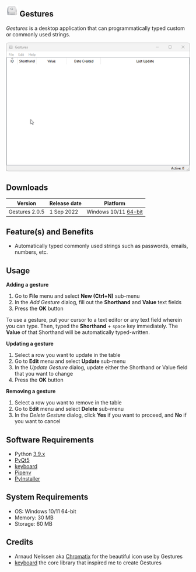 ![Hey! Gestures](images/g-key-32.png) **Gestures**
---
_Gestures_ is a desktop application that can programmatically typed custom or commonly used strings.

![Gestures Demo](images/gestures-demo.gif)

Downloads
---

| Version        | Release date | Platform                                                                                           |
|----------------|--------------|----------------------------------------------------------------------------------------------------|
| Gestures 2.0.5 | 1 Sep 2022   | Windows 10/11 [64-bit](https://github.com/jerobado/Gestures/releases/download/v2.0.5/gestures.exe) |

Feature(s) and Benefits
---
* Automatically typed commonly used strings such as passwords, emails, numbers, etc.

Usage
---
**Adding a gesture**
1. Go to **File** menu and select **New (Ctrl+N)** sub-menu 
2. In the _Add Gesture_ dialog, fill out the **Shorthand** and **Value** text fields
3. Press the **OK** button

To use a gesture, put your cursor to a text editor or any text field wherein you can type. Then, typed the **Shorthand** + `space` key immediately. The **Value** of that Shorthand will be automatically typed-written. 

**Updating a gesture**
1. Select a row you want to update in the table
2. Go to **Edit** menu and select **Update** sub-menu
3. In the _Update Gesture_ dialog, update either the Shorthand or Value field that you want to change
4. Press the **OK** button

**Removing a gesture**
1. Select a row you want to remove in the table
2. Go to **Edit** menu and select **Delete** sub-menu
3. In the _Delete Gesture_ dialog, click **Yes** if you want to proceed, and **No** if you want to cancel

Software Requirements
---
- Python [3.9.x](https://www.python.org/downloads/)
- [PyQt5](https://pypi.org/project/PyQt5/)
- [keyboard](https://pypi.org/project/keyboard/)
- [Pipenv](https://pypi.org/project/pipenv/)
- [PyInstaller](https://pypi.org/project/pyinstaller/)

System Requirements
---
- OS: Windows 10/11 64-bit
- Memory: 30 MB
- Storage: 60 MB

Credits
---
* Arnaud Nelissen aka [Chromatix](http://www.iconarchive.com/artist/chromatix.html) for the beautiful icon use by Gestures
* [keyboard](https://github.com/boppreh/keyboard) the core library that inspired me to create Gestures
